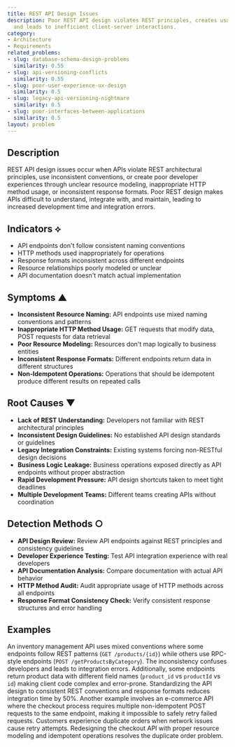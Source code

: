 ```yaml
---
title: REST API Design Issues
description: Poor REST API design violates REST principles, creates usability problems,
  and leads to inefficient client-server interactions.
category:
- Architecture
- Requirements
related_problems:
- slug: database-schema-design-problems
  similarity: 0.55
- slug: api-versioning-conflicts
  similarity: 0.55
- slug: poor-user-experience-ux-design
  similarity: 0.5
- slug: legacy-api-versioning-nightmare
  similarity: 0.5
- slug: poor-interfaces-between-applications
  similarity: 0.5
layout: problem
---
```


## Description

REST API design issues occur when APIs violate REST architectural principles, use inconsistent conventions, or create poor developer experiences through unclear resource modeling, inappropriate HTTP method usage, or inconsistent response formats. Poor REST design makes APIs difficult to understand, integrate with, and maintain, leading to increased development time and integration errors.

## Indicators ⟡

- API endpoints don't follow consistent naming conventions
- HTTP methods used inappropriately for operations
- Response formats inconsistent across different endpoints
- Resource relationships poorly modeled or unclear
- API documentation doesn't match actual implementation

## Symptoms ▲

- **Inconsistent Resource Naming:** API endpoints use mixed naming conventions and patterns
- **Inappropriate HTTP Method Usage:** GET requests that modify data, POST requests for data retrieval
- **Poor Resource Modeling:** Resources don't map logically to business entities
- **Inconsistent Response Formats:** Different endpoints return data in different structures
- **Non-Idempotent Operations:** Operations that should be idempotent produce different results on repeated calls

## Root Causes ▼

- **Lack of REST Understanding:** Developers not familiar with REST architectural principles
- **Inconsistent Design Guidelines:** No established API design standards or guidelines
- **Legacy Integration Constraints:** Existing systems forcing non-RESTful design decisions
- **Business Logic Leakage:** Business operations exposed directly as API endpoints without proper abstraction
- **Rapid Development Pressure:** API design shortcuts taken to meet tight deadlines
- **Multiple Development Teams:** Different teams creating APIs without coordination

## Detection Methods ○

- **API Design Review:** Review API endpoints against REST principles and consistency guidelines
- **Developer Experience Testing:** Test API integration experience with real developers
- **API Documentation Analysis:** Compare documentation with actual API behavior
- **HTTP Method Audit:** Audit appropriate usage of HTTP methods across all endpoints
- **Response Format Consistency Check:** Verify consistent response structures and error handling

## Examples

An inventory management API uses mixed conventions where some endpoints follow REST patterns (`GET /products/{id}`) while others use RPC-style endpoints (`POST /getProductsByCategory`). The inconsistency confuses developers and leads to integration errors. Additionally, some endpoints return product data with different field names (`product_id` vs `productId` vs `id`) making client code complex and error-prone. Standardizing the API design to consistent REST conventions and response formats reduces integration time by 50%. Another example involves an e-commerce API where the checkout process requires multiple non-idempotent POST requests to the same endpoint, making it impossible to safely retry failed requests. Customers experience duplicate orders when network issues cause retry attempts. Redesigning the checkout API with proper resource modeling and idempotent operations resolves the duplicate order problem.
